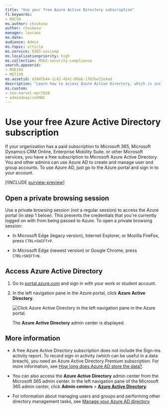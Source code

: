 ```yaml
---
title: "Use your free Azure Active Directory subscription"
f1.keywords:
- NOCSH
ms.author: chvukosw
author: chvukosw
manager: laurawi
ms.date:
audience: Admin
ms.topic: article
ms.service: O365-seccomp
ms.localizationpriority: high
ms.collection: M365-security-compliance
search.appverid:
- MOE150
- MET150
ms.assetid: d104fb44-1c42-4541-89a6-1f67be22e4ad
description: "Learn how to access Azure Active Directory, which is included in your organization's paid subscription."
ms.custom: 
- seo-marvel-apr2020
- admindeeplinkMAC
---
```


# Use your free Azure Active Directory subscription

If your organization has a paid subscription to Microsoft 365, Microsoft Dynamics CRM Online, Enterprise Mobility Suite, or other Microsoft services, you have a free subscription to Microsoft Azure Active Directory. You and other admins can use Azure AD to create and manage user and group accounts. To use Azure AD, just go to the Azure portal and sign in to your account.

[!INCLUDE [purview-preview](../includes/purview-preview.md)]

## Open a private browsing session

Use a private browsing session (not a regular session) to access the Azure portal (in step 1 below). This prevents the credentials that you're currently logged on with from being passed to Azure. To open a private browsing session:

- In Microsoft Edge (legacy version), Internet Explorer, or Mozilla FireFox, press `CTRL+SHIFT+P`.

- In Microsoft Edge (newest version) or Google Chrome, press `CTRL+SHIFT+N`.

## Access Azure Active Directory

1. Go to [portal.azure.com](https://portal.azure.com) and sign in with your work or student account.

2. In the left navigation pane in the Azure portal, click **Azure Active Directory**.

    ![Click Azure Active Directory in the left navigation pane in the Azure portal.](../media/97d2d72f-ac20-46ab-898c-851f6009b453.png)

    The **Azure Active Directory** admin center is displayed.

## More information

- A free Azure Active Directory subscription does not include the Sign-ins activity report. To record sign-in activity (which can be useful in a data breach), you need an Azure Active Directory Premium subscription. For more information, see [How long does Azure AD store the data?](/azure/active-directory/reports-monitoring/reference-reports-data-retention#how-long-does-azure-ad-store-the-data).

- You can also access the **Azure Active Directory** admin center from the Microsoft 365 admin center. In the left navigation pane of the Microsoft 365 admin center, click **Admin centers** \> [**Azure Active Directory**](https://go.microsoft.com/fwlink/p/?linkid=2067268).

- For information about managing users and groups and performing other directory management tasks, see [Manage your Azure AD directory](/azure/active-directory/active-directory-administer).
